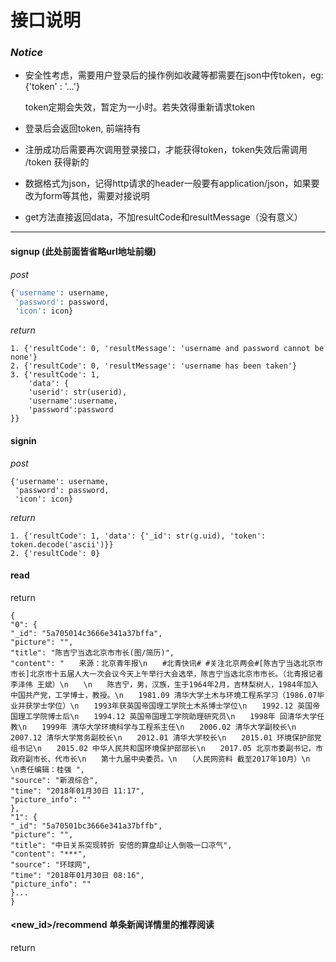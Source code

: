 # 接口说明

### *Notice*

- 安全性考虑，需要用户登录后的操作例如收藏等都需要在json中传token，eg:  {'token' : '...'}

  token定期会失效，暂定为一小时。若失效得重新请求token

- 登录后会返回token, 前端持有

- 注册成功后需要再次调用登录接口，才能获得token，token失效后需调用 /token 获得新的

- 数据格式为json，记得http请求的header一般要有application/json，如果要改为form等其他，需要对接说明

- get方法直接返回data，不加resultCode和resultMessage（没有意义）

------



#### signup  		(此处前面皆省略url地址前缀)

*post*

```python
{'username': username,
 'password': password,
 'icon': icon}
```

*return*

```
1. {'resultCode': 0, 'resultMessage': 'username and password cannot be none'}
2. {'resultCode': 0, 'resultMessage': 'username has been taken'}
3. {'resultCode': 1, 
	'data': {
	'userid': str(userid),
	'username':username,
	'password':password
}}
```

#### signin

*post*

```
{'username': username,
 'password': password,
 'icon': icon}
```

*return*

```
1. {'resultCode': 1, 'data': {'_id': str(g.uid), 'token': token.decode('ascii')}}
2. {'resultCode': 0}
```
#### read

return

```
{
"0": {
"_id": "5a705014c3666e341a37bffa",
"picture": "",
"title": "陈吉宁当选北京市市长(图/简历)",
"content": "　　来源：北京青年报\n　　#北青快讯# #关注北京两会#[陈吉宁当选北京市市长]北京市十五届人大一次会议今天上午举行大会选举，陈吉宁当选北京市市长。（北青报记者 李泽伟 王斌）\n　　\n　　陈吉宁，男，汉族，生于1964年2月，吉林梨树人，1984年加入中国共产党，工学博士，教授。\n　　1981.09 清华大学土木与环境工程系学习（1986.07毕业并获学士学位）\n　　1993年获英国帝国理工学院土木系博士学位\n　　1992.12 英国帝国理工学院博士后\n　　1994.12 英国帝国理工学院助理研究员\n　　1998年 回清华大学任教\n　　1999年 清华大学环境科学与工程系主任\n　　2006.02 清华大学副校长\n　　2007.12 清华大学常务副校长\n　　2012.01 清华大学校长\n　　2015.01 环境保护部党组书记\n　　2015.02 中华人民共和国环境保护部部长\n　　2017.05 北京市委副书记，市政府副市长、代市长\n　　第十九届中央委员。\n　　（人民网资料 截至2017年10月）\n　　\n责任编辑：桂强 ",
"source": "新浪综合",
"time": "2018年01月30日 11:17",
"picture_info": ""
},
"1": {
"_id": "5a70501bc3666e341a37bffb",
"picture": "",
"title": "中日关系突现转折 安倍的算盘却让人倒吸一口凉气",
"content": "***",
"source": "环球网",
"time": "2018年01月30日 08:16",
"picture_info": ""
}...
}
```



#### <new_id>/recommend	单条新闻详情里的推荐阅读

return



